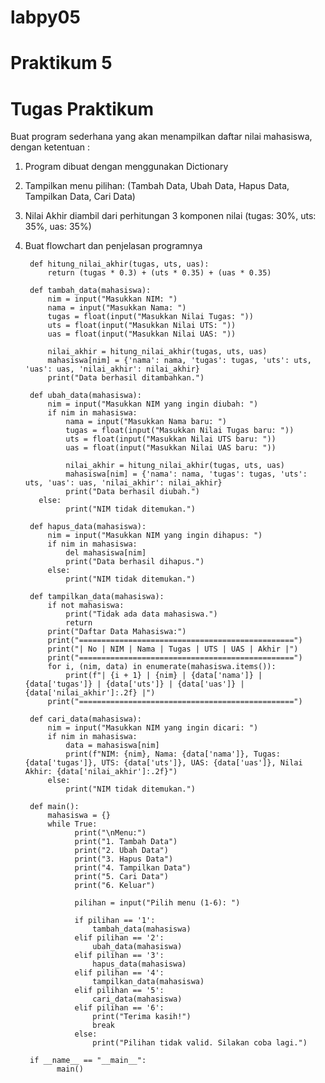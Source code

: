 # labpy05

# Praktikum 5 

# Tugas Praktikum 
Buat program sederhana yang akan menampilkan daftar nilai mahasiswa, dengan ketentuan : 
1. Program dibuat dengan menggunakan Dictionary
2. Tampilkan menu pilihan: (Tambah Data, Ubah Data, Hapus Data, Tampilkan Data, Cari Data)
3. Nilai Akhir diambil dari perhitungan 3 komponen nilai (tugas: 30%, uts: 35%, uas: 35%)
4. Buat flowchart dan penjelasan programnya

        def hitung_nilai_akhir(tugas, uts, uas):
            return (tugas * 0.3) + (uts * 0.35) + (uas * 0.35)

        def tambah_data(mahasiswa):
            nim = input("Masukkan NIM: ")
            nama = input("Masukkan Nama: ")
            tugas = float(input("Masukkan Nilai Tugas: "))
            uts = float(input("Masukkan Nilai UTS: "))
            uas = float(input("Masukkan Nilai UAS: "))
    
            nilai_akhir = hitung_nilai_akhir(tugas, uts, uas)
            mahasiswa[nim] = {'nama': nama, 'tugas': tugas, 'uts': uts, 'uas': uas, 'nilai_akhir': nilai_akhir}
            print("Data berhasil ditambahkan.")

        def ubah_data(mahasiswa):
            nim = input("Masukkan NIM yang ingin diubah: ")
            if nim in mahasiswa:
                nama = input("Masukkan Nama baru: ")
                tugas = float(input("Masukkan Nilai Tugas baru: "))
                uts = float(input("Masukkan Nilai UTS baru: "))
                uas = float(input("Masukkan Nilai UAS baru: "))
        
                nilai_akhir = hitung_nilai_akhir(tugas, uts, uas)
                mahasiswa[nim] = {'nama': nama, 'tugas': tugas, 'uts': uts, 'uas': uas, 'nilai_akhir': nilai_akhir}
                print("Data berhasil diubah.")
          else:
                print("NIM tidak ditemukan.")

        def hapus_data(mahasiswa):
            nim = input("Masukkan NIM yang ingin dihapus: ")
            if nim in mahasiswa:
                del mahasiswa[nim]
                print("Data berhasil dihapus.")
            else:
                print("NIM tidak ditemukan.")

        def tampilkan_data(mahasiswa):
            if not mahasiswa:
                print("Tidak ada data mahasiswa.")
                return
            print("Daftar Data Mahasiswa:")
            print("================================================")
            print("| No | NIM | Nama | Tugas | UTS | UAS | Akhir |")
            print("================================================")
            for i, (nim, data) in enumerate(mahasiswa.items()):
                print(f"| {i + 1} | {nim} | {data['nama']} | {data['tugas']} | {data['uts']} | {data['uas']} | {data['nilai_akhir']:.2f} |")
            print("================================================")

        def cari_data(mahasiswa):
            nim = input("Masukkan NIM yang ingin dicari: ")
            if nim in mahasiswa:
                data = mahasiswa[nim]
                print(f"NIM: {nim}, Nama: {data['nama']}, Tugas: {data['tugas']}, UTS: {data['uts']}, UAS: {data['uas']}, Nilai Akhir: {data['nilai_akhir']:.2f}")
            else:
                print("NIM tidak ditemukan.")
    
        def main():
            mahasiswa = {}
            while True:
                  print("\nMenu:")
                  print("1. Tambah Data")
                  print("2. Ubah Data")
                  print("3. Hapus Data")
                  print("4. Tampilkan Data")
                  print("5. Cari Data")
                  print("6. Keluar")
        
                  pilihan = input("Pilih menu (1-6): ")
        
                  if pilihan == '1':
                      tambah_data(mahasiswa)
                  elif pilihan == '2':
                      ubah_data(mahasiswa)
                  elif pilihan == '3':
                      hapus_data(mahasiswa)
                  elif pilihan == '4':
                      tampilkan_data(mahasiswa)
                  elif pilihan == '5':
                      cari_data(mahasiswa)
                  elif pilihan == '6':
                      print("Terima kasih!")
                      break
                  else:
                      print("Pilihan tidak valid. Silakan coba lagi.")

        if __name__ == "__main__":
              main()
